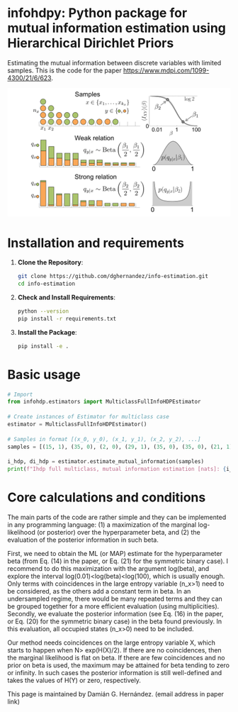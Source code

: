 # infohdpy: Python package for mutual information estimation using Hierarchical Dirichlet Priors
Estimating the mutual information between discrete variables with limited samples. This is the code for the paper https://www.mdpi.com/1099-4300/21/6/623.


![](https://github.com/dghernandez/info-estimation/blob/master/scheme2.jpg)

# Installation and requirements

1. **Clone the Repository**:
   ```bash
   git clone https://github.com/dghernandez/info-estimation.git
   cd info-estimation
   ```

2. **Check and Install Requirements**:
   ```bash
   python --version
   pip install -r requirements.txt
   ```

3. **Install the Package**:
   ```bash
   pip install -e .
   ```

# Basic usage

```python
# Import
from infohdp.estimators import MulticlassFullInfoHDPEstimator

# Create instances of Estimator for multiclass case
estimator = MulticlassFullInfoHDPEstimator()

# Samples in format [(x_0, y_0), (x_1, y_1), (x_2, y_2), ...]
samples = [(15, 1), (35, 0), (2, 0), (29, 1), (35, 0), (35, 0), (21, 1), (21, 0), (29, 1), (21, 1)]

i_hdp, di_hdp = estimator.estimate_mutual_information(samples)
print(f"Ihdp full multiclass, mutual information estimation [nats]: {i_hdp:.4f} ± {di_hdp:.4f}")
```

# Core calculations and conditions
The main parts of the code are rather simple and they can be implemented in any programming language: (1) a maximization of the marginal log-likelihood (or posterior) over the hyperparameter beta, and (2) the evaluation of the posterior information in such beta. 

First, we need to obtain the ML (or MAP) estimate for the hyperparameter beta (from Eq. (14) in the paper, or Eq. (21) for the symmetric binary case). I recommend to do this maximization with the argument log(beta), and explore the interval log(0.01)<log(beta)<log(100), which is usually enough. Only terms with coincidences in the large entropy variable (n_x>1) need to be considered, as the others add a constant term in beta. In an undersampled regime, there would be many repeated terms and they can be grouped together for a more efficient evaluation (using multiplicities). Secondly, we evaluate the posterior information (see Eq. (16) in the paper, or Eq. (20) for the symmetric binary case) in the beta found previously. In this evaluation, all occupied states (n_x>0) need to be included.

Our method needs coincidences on the large entropy variable X, which starts to happen when N> exp(H(X)/2). If there are no coincidences, then the marginal likelihood is flat on beta. If there are few coincidences and no prior on beta is used, the maximum may be attained for beta tending to zero or infinity. In such cases the posterior information is still well-defined and takes the values of H(Y) or zero, respectively.

This page is maintained by Damián G. Hernández.
(email address in paper link)
